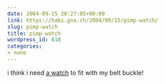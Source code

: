 ```yaml
---
date: 2004-09-15 20:27:05+00:00
link: https://habi.gna.ch/2004/09/15/pimp-watch/
slug: pimp-watch
title: pimp-watch
wordpress_id: 618
categories:
- none
---
```


i think i need [a watch](http://www.tokyoflash.com/viewwatch.php?id=53&from=W1) to fit with my belt buckle!
